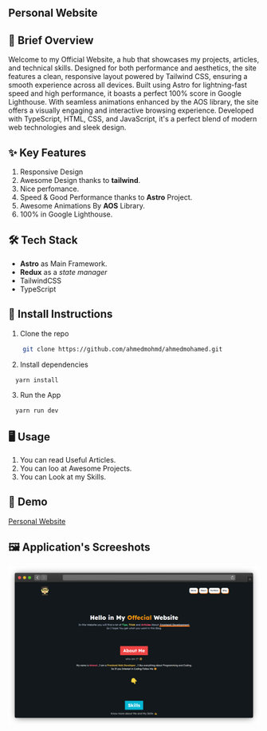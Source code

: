 ## Personal Website

## 🚀 Brief Overview

Welcome to my Official Website, a hub that showcases my projects, articles, and technical skills. Designed for both performance and aesthetics, the site features a clean, responsive layout powered by Tailwind CSS, ensuring a smooth experience across all devices. Built using Astro for lightning-fast speed and high performance, it boasts a perfect 100% score in Google Lighthouse. With seamless animations enhanced by the AOS library, the site offers a visually engaging and interactive browsing experience. Developed with TypeScript, HTML, CSS, and JavaScript, it's a perfect blend of modern web technologies and sleek design.

## ✨ Key Features

1. Responsive Design
2. Awesome Design thanks to **tailwind**.
3. Nice perfomance.
4. Speed & Good Performance thanks to **Astro** Project.
5. Awesome Animations By **AOS** Library.
6. 100% in Google Lighthouse.

## 🛠️ Tech Stack

- **Astro** as Main Framework.
- **Redux** as a _state manager_
- TailwindCSS
- TypeScript

## 🔧 Install Instructions

1. Clone the repo

```bash
    git clone https://github.com/ahmedmohmd/ahmedmohamed.git

```

2. Install dependencies

```bash
  yarn install

```

3. Run the App

```bash
  yarn run dev

```

## 🖥️ Usage

1. You can read Useful Articles.
2. You can loo at Awesome Projects.
3. You can Look at my Skills.

## 👀 Demo

[Personal Website](https://a7m3d.vercel.app/)

## 🖼️ Application's Screeshots

![My Official Website Screenshot](https://github.com/ahmedmohmd/ahmedmohamed/blob/main/app-screenshot.png?raw=true)
